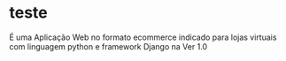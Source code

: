 # teste
É uma Aplicação Web no formato ecommerce indicado para lojas virtuais com linguagem python e framework Django na Ver 1.0
